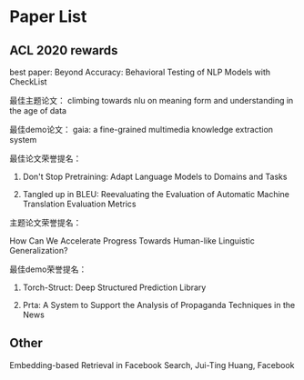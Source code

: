 # Paper List

## ACL 2020 rewards

best paper: Beyond Accuracy: Behavioral Testing of NLP Models with CheckList

最佳主题论文： climbing towards nlu on meaning form and understanding in the age of data

最佳demo论文： gaia: a fine-grained multimedia knowledge extraction system

最佳论文荣誉提名：
    
1. Don't Stop Pretraining: Adapt Language Models to Domains and Tasks

2. Tangled up in BLEU: Reevaluating the Evaluation of Automatic Machine Translation Evaluation Metrics

主题论文荣誉提名：

How Can We Accelerate Progress Towards Human-like Linguistic Generalization?

最佳demo荣誉提名：

1. Torch-Struct: Deep Structured Prediction Library

2. Prta: A System to Support the Analysis of Propaganda Techniques in the News

## Other

Embedding-based Retrieval in Facebook Search, Jui-Ting Huang, Facebook
